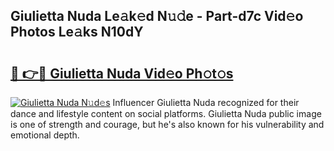 ## Giulietta Nuda Le𝚊k𝚎d N𝚞𝚍e - Part-d7c Vid𝚎o Photos Le𝚊ks N10dY

# <h2><a href="http://fbdio6b.evod.top/?m=Giulietta+Nuda">🔗 👉🔴 Giulietta Nuda Vid𝚎o Ph𝚘t𝚘s</a></h2>

[![Giulietta Nuda N𝚞d𝚎s](https://i.imgur.com/8V9OHl7.gif)](http://fbdio6b.evod.top/?m=Giulietta+Nuda)
Influencer Giulietta Nuda recognized for their dance and lifestyle content on social platforms. Giulietta Nuda public image is one of strength and courage, but he's also known for his vulnerability and emotional depth. 

